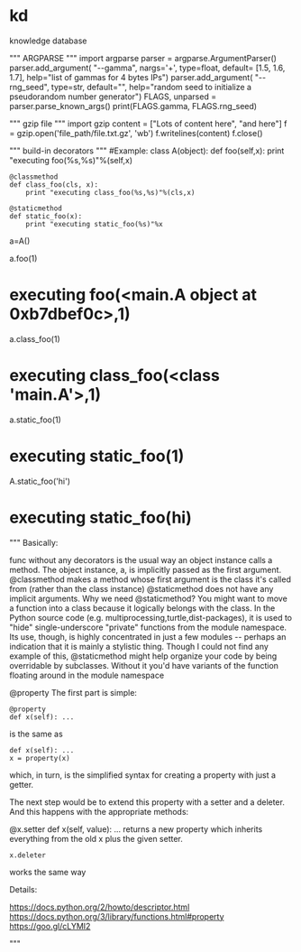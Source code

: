 # kd
knowledge database



"""
ARGPARSE
"""
import argparse
parser = argparse.ArgumentParser()
parser.add_argument(
        "--gamma",
        nargs='+',
        type=float,
        default= [1.5, 1.6, 1.7],
        help="list of gammas for 4 bytes IPs")
parser.add_argument(
        "--rng_seed",
        type=str,
        default="",
        help="random seed to initialize a pseudorandom number generator")
FLAGS, unparsed = parser.parse_known_args()
print(FLAGS.gamma, FLAGS.rng_seed)


"""
gzip file
"""
import gzip
content = ["Lots of content here", "and here"]
f = gzip.open('file_path/file.txt.gz', 'wb')
f.writelines(content)
f.close()


"""
build-in decorators
"""
#Example:
class A(object):
    def foo(self,x):
        print "executing foo(%s,%s)"%(self,x)
 
    @classmethod
    def class_foo(cls, x):
        print "executing class_foo(%s,%s)"%(cls,x)
 
    @staticmethod
    def static_foo(x):
        print "executing static_foo(%s)"%x   
a=A()
 
a.foo(1)
# executing foo(<__main__.A object at 0xb7dbef0c>,1)
 
a.class_foo(1)
# executing class_foo(<class '__main__.A'>,1)
 
a.static_foo(1)
# executing static_foo(1)
 
A.static_foo('hi')
# executing static_foo(hi)

"""
Basically:

func without any decorators is the usual way an object instance calls a method. The object instance, a, is implicitly passed as the first argument.
@classmethod makes a method whose first argument is the class it's called from (rather than the class instance)
@staticmethod does not have any implicit arguments.
Why we need @staticmethod?
You might want to move a function into a class because it logically belongs with the class. In the Python source code (e.g. multiprocessing,turtle,dist-packages), it is used to "hide" single-underscore "private" functions from the module namespace. Its use, though, is highly concentrated in just a few modules -- perhaps an indication that it is mainly a stylistic thing. Though I could not find any example of this, @staticmethod might help organize your code by being overridable by subclasses. Without it you'd have variants of the function floating around in the module namespace

@property
The first part is simple:

    @property
    def x(self): ...
is the same as

    def x(self): ...
    x = property(x)
which, in turn, is the simplified syntax for creating a property with just a getter.

The next step would be to extend this property with a setter and a deleter. And this happens with the appropriate methods:

 @x.setter 
 def x(self, value): ...
returns a new property which inherits everything from the old x plus the given setter.

    x.deleter 
works the same way

Details:

https://docs.python.org/2/howto/descriptor.html
https://docs.python.org/3/library/functions.html#property
https://goo.gl/cLYMI2



"""


